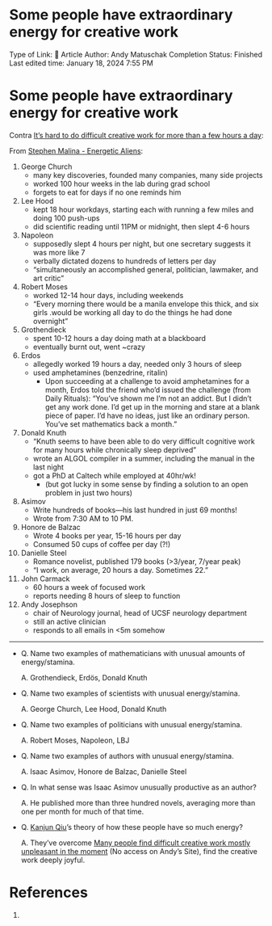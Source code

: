 # Some people have extraordinary energy for creative work

Type of Link: 📝 Article
Author: Andy Matuschak
Completion Status: Finished
Last edited time: January 18, 2024 7:55 PM

# **Some people have extraordinary energy for creative work**

Contra [It’s hard to do difficult creative work for more than a few hours a day](It’s%20hard%20to%20do%20difficult%20creative%20work%20for%20more%20than%20a%20few%20hours%20a%20day.md):

From [Stephen Malina - Energetic Aliens](https://stephenmalina.com/post/2021-07-01-energetic-aliens-among-us/):

1. George Church
    - many key discoveries, founded many companies, many side projects
    - worked 100 hour weeks in the lab during grad school
    - forgets to eat for days if no one reminds him
2. Lee Hood
    - kept 18 hour workdays, starting each with running a few miles and doing 100 push-ups
    - did scientific reading until 11PM or midnight, then slept 4-6 hours
3. Napoleon
    - supposedly slept 4 hours per night, but one secretary suggests it was more like 7
    - verbally dictated dozens to hundreds of letters per day
    - “simultaneously an accomplished general, politician, lawmaker, and art critic”
4. Robert Moses
    - worked 12-14 hour days, including weekends
    - “Every morning there would be a manila envelope this thick, and six girls .would be working all day to do the things he had done overnight”
5. Grothendieck
    - spent 10-12 hours a day doing math at a blackboard
    - eventually burnt out, went ~crazy
6. Erdos
    - allegedly worked 19 hours a day, needed only 3 hours of sleep
    - used amphetamines (benzedrine, ritalin)
        - Upon succeeding at a challenge to avoid amphetamines for a month, Erdos told the friend who’d issued the challenge (from Daily Rituals): “You’ve shown me I’m not an addict. But I didn’t get any work done. I’d get up in the morning and stare at a blank piece of paper. I’d have no ideas, just like an ordinary person. You’ve set mathematics back a month.”
7. Donald Knuth
    - “Knuth seems to have been able to do very difficult cognitive work for many hours while chronically sleep deprived”
    - wrote an ALGOL compiler in a summer, including the manual in the last night
    - got a PhD at Caltech while employed at 40hr/wk!
        - (but got lucky in some sense by finding a solution to an open problem in just two hours)
8. Asimov
    - Write hundreds of books—his last hundred in just 69 months!
    - Wrote from 7:30 AM to 10 PM.
9. Honore de Balzac
    - Wrote 4 books per year, 15-16 hours per day
    - Consumed 50 cups of coffee per day (?!)
10. Danielle Steel
    - Romance novelist, published 179 books (>3/year, 7/year peak)
    - “I work, on average, 20 hours a day. Sometimes 22.”
11. John Carmack
    - 60 hours a week of focused work
    - reports needing 8 hours of sleep to function
12. Andy Josephson
    - chair of Neurology journal, head of UCSF neurology department
    - still an active clinician
    - responds to all emails in <5m somehow

---

- Q. Name two examples of mathematicians with unusual amounts of energy/stamina.
    
    A. Grothendieck, Erdös, Donald Knuth
    
- Q. Name two examples of scientists with unusual energy/stamina.
    
    A. George Church, Lee Hood, Donald Knuth
    
- Q. Name two examples of politicians with unusual energy/stamina.
    
    A. Robert Moses, Napoleon, LBJ
    
- Q. Name two examples of authors with unusual energy/stamina.
    
    A. Isaac Asimov, Honore de Balzac, Danielle Steel
    
- Q. In what sense was Isaac Asimov unusually productive as an author?
    
    A. He published more than three hundred novels, averaging more than one per month for much of that time.
    
- Q. [Kanjun Qiu](https://notes.andymatuschak.org/Kanjun_Qiu)’s theory of how these people have so much energy?
    
    A. They’ve overcome [Many people find difficult creative work mostly unpleasant in the moment](https://notes.andymatuschak.org/Many_people_find_difficult_creative_work_mostly_unpleasant_in_the_moment) (No access on Andy’s Site), find the creative work deeply joyful.
    

# References

1.